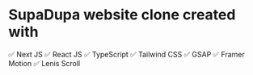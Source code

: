 # SupaDupa website clone created with

✅ Next JS
✅ React JS
✅ TypeScript
✅ Tailwind CSS
✅ GSAP
✅ Framer Motion
✅ Lenis Scroll
